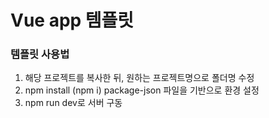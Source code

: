 # Vue app 템플릿

### 템플릿 사용법

1. 해당 프로젝트를 복사한 뒤, 원하는 프로젝트명으로 폴더명 수정
2. npm install (npm i)
   package-json 파일을 기반으로 환경 설정
3. npm run dev로 서버 구동
